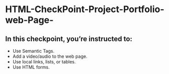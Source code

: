 # HTML-CheckPoint-Project-Portfolio-web-Page-
 
 
## In this checkpoint, you’re instructed to:
- Use Semantic Tags.
- Add a video/audio to the web page.
- Use local links, lists, or tables.
- Use HTML forms.

